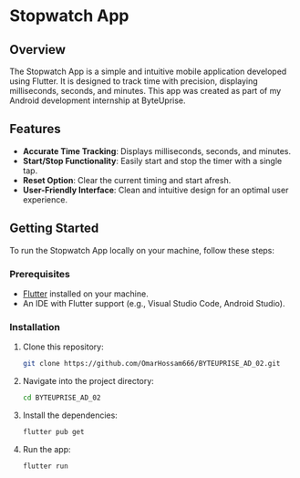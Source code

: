 # Stopwatch App

## Overview

The Stopwatch App is a simple and intuitive mobile application developed using Flutter. It is designed to track time with precision, displaying milliseconds, seconds, and minutes. This app was created as part of my Android development internship at ByteUprise.

## Features

- **Accurate Time Tracking**: Displays milliseconds, seconds, and minutes.
- **Start/Stop Functionality**: Easily start and stop the timer with a single tap.
- **Reset Option**: Clear the current timing and start afresh.
- **User-Friendly Interface**: Clean and intuitive design for an optimal user experience.

## Getting Started

To run the Stopwatch App locally on your machine, follow these steps:

### Prerequisites

- [Flutter](https://flutter.dev/docs/get-started/install) installed on your machine.
- An IDE with Flutter support (e.g., Visual Studio Code, Android Studio).

### Installation

1. Clone this repository:
   ```bash
   git clone https://github.com/OmarHossam666/BYTEUPRISE_AD_02.git
   ```
2. Navigate into the project directory:
   ```bash
   cd BYTEUPRISE_AD_02
   ```
3. Install the dependencies:
   ```bash
   flutter pub get
   ```
4. Run the app:
   ```bash
   flutter run
   ```
